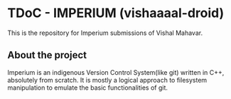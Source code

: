# TDoC - IMPERIUM (vishaaaal-droid)

This is the repository for Imperium submissions of Vishal Mahavar.

## About the project

Imperium is an indigenous Version Control System(like git) written in C++, absolutely from scratch.
It is mostly a logical approach to filesystem manipulation to emulate the basic functionalities of git.
